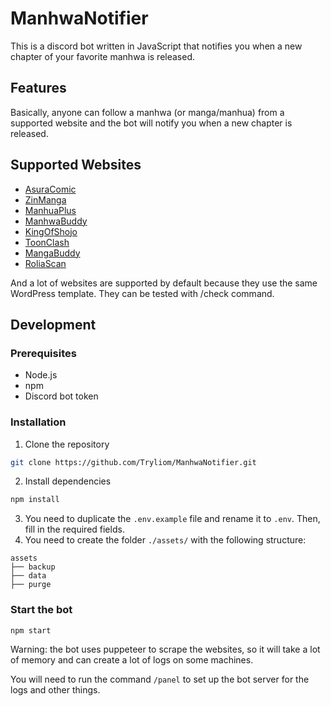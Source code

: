 # ManhwaNotifier
This is a discord bot written in JavaScript that notifies you when a new chapter of your favorite manhwa is released.

## Features
Basically,
anyone can follow a manhwa (or manga/manhua)
from a supported website and the bot will notify you when a new chapter is released.

## Supported Websites
- [AsuraComic](https://asuracomic.net/)
- [ZinManga](https://zinmanga.net/)
- [ManhuaPlus](https://manhuaplus.com/)
- [ManhwaBuddy](https://manhwabuddy.com/)
- [KingOfShojo](https://kingofshojo.com/)
- [ToonClash](https://toonclash.com/)
- [MangaBuddy](https://mangabuddy.com/)
- [RoliaScan](https://roliascan.com/)

And a lot of websites are supported by default because they use the same WordPress template. 
They can be tested with /check command.

## Development
### Prerequisites
- Node.js
- npm
- Discord bot token

### Installation
1. Clone the repository
```bash
git clone https://github.com/Tryliom/ManhwaNotifier.git
```
2. Install dependencies
```bash
npm install
```
3. You need to duplicate the `.env.example` file and rename it to `.env`.
   Then, fill in the required fields.
4. You need to create the folder `./assets/` with the following structure:
```
assets
├── backup
├── data
├── purge
```

### Start the bot
```bash
npm start
```

Warning: the bot uses puppeteer to scrape the websites,
so it will take a lot of memory and can create a lot of logs on some machines.

You will need to run the command `/panel` to set up the bot server for the logs and other things.